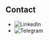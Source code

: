 ## Contact
- ![LinkedIn](https://www.linkedin.com/in/kacper-b%C4%85k-9192b81b3/)
- ![Telegram](https://t.me/sxjk1)
